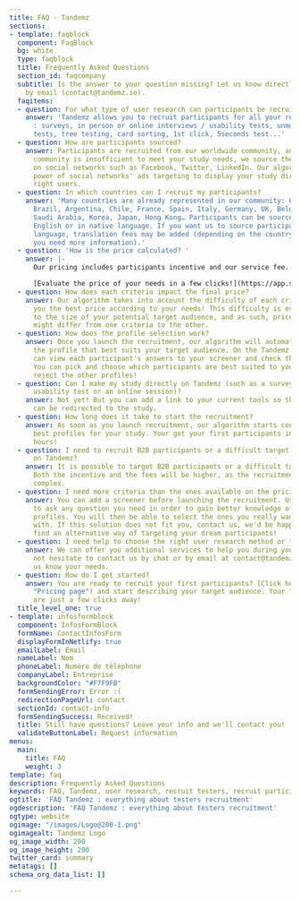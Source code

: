 ```yaml
---
title: FAQ - Tandemz
sections:
- template: faqblock
  component: FaqBlock
  bg: white
  type: faqblock
  title: Frequently Asked Questions
  section_id: faqcompany
  subtitle: Is the answer to your question missing? Let us know directly by chat or
    by email (contact@tandemz.io).
  faqitems:
  - question: For what type of user research can participants be recruited on Tandemz?
    answer: 'Tandemz allows you to recruit participants for all your research studies
      : surveys, in person or online interviews / usability tests, unmoderated usability
      tests, tree testing, card sorting, 1st click, 5seconds test...'
  - question: How are participants sourced?
    answer: Participants are recruited from our worldwide community, and when the
      community is insufficient to meet your study needs, we source them directly
      on social networks such as Facebook, Twitter, LinkedIn. Our algorithm uses the
      power of social networks' ads targeting to display your study directly to the
      right users.
  - question: In which countries can I recruit my participants?
    answer: 'Many countries are already represented in our community: USA, Canada,
      Brazil, Argentina, Chile, France, Spain, Italy, Germany, UK, Belgium, Netherlands,
      Saudi Arabia, Korea, Japan, Hong Kong… Participants can be sourced either in
      English or in native language. If you want us to source participants in native
      language, translation fees may be added (depending on the country - ask us if
      you need more information).'
  - question: 'How is the price calculated? '
    answer: |-
      Our pricing includes participants incentive and our service fee. Our algorithm adjusts each part according to the type of study, cost of living in selected countries (to keep our incentives attractive) and complexity of recruitment. Each criteria can have an impact on the incentive and/or on the fees.

      [Evaluate the price of your needs in a few clicks!](https://app.staging.tandemz.io/recruter-des-participants "Pricing page")
  - question: How does each criteria impact the final price?
    answer: Our algorithm takes into account the difficulty of each criteria to offer
      you the best price according to your needs! This difficulty is evaluated according
      to the size of your potential target audience, and as such, price adjustments
      might differ from one criteria to the other.
  - question: How does the profile selection work?
    answer: Once you launch the recruitment, our algorithm will automatically contact
      the profile that best suits your target audience. On the Tandemz platform, you
      can view each participant's answers to your screener and check their profile.
      You can pick and choose which participants are best suited to your study, and
      reject the other profiles!
  - question: Can I make my study directly on Tandemz (such as a survey form, an unmoderated
      usability test or an online session)?
    answer: Not yet! But you can add a link to your current tools so that participants
      can be redirected to the study.
  - question: How long does it take to start the recruitment?
    answer: As soon as you launch recruitment, our algorithm starts contacting the
      best profiles for your study. Your get your first participants in just a few
      hours!
  - question: I need to recruit B2B participants or a difficult target. Is it possible
      on Tandemz?
    answer: It is possible to target B2B participants or a difficult target on Tandemz.
      Both the incentive and the fees will be higher, as the recruitment will be more
      complex.
  - question: I need more criteria than the ones available on the pricing page.
    answer: You can add a screener before launching the recruitment. Use the screener
      to ask any question you need in order to gain better knowledge of your participants'
      profiles. You will then be able to select the ones you really want to connect
      with. If this solution does not fit you, contact us, we'd be happy to help and
      find an alternative way of targeting your dream participants!
  - question: I need help to choose the right user research method or to lead my study.
    answer: We can offer you additional services to help you during your study. Do
      not hesitate to contact us by chat or by email at contact@tandemz.io to let
      us know your needs.
  - question: How do I get started?
    answer: You are ready to recruit your first participants? [Click here](https://app.staging.tandemz.io/recruit-participants
      "Pricing page") and start describing your target audience. Your first participants
      are just a few clicks away!
  title_level_one: true
- template: infosformblock
  component: InfosFormBlock
  formName: ContactInfosForm
  displayFormInNetlify: true
  emailLabel: Email
  nameLabel: Nom
  phoneLabel: Numéro de téléphone
  companyLabel: Entreprise
  backgroundColor: "#F7F9FB"
  formSendingError: Error :(
  redirectionPageUrl: contact
  sectionId: contact-info
  formSendingSuccess: Received!
  title: Still have questions? Leave your info and we'll contact you!
  validateButtonLabel: Request information
menus:
  main:
    title: FAQ
    weight: 3
template: faq
description: Frequently Asked Questions
keywords: FAQ, Tandemz, user research, recruit testers, recruit participants
ogtitle: 'FAQ Tandemz : everything about testers recruitment'
ogdescription: 'FAQ Tandemz : everything about testers recruitment'
ogtype: website
ogimage: "/images/Logo@200-1.png"
ogimagealt: Tandemz Logo
og_image_width: 200
og_image_height: 200
twitter_card: summary
metatags: []
schema_org_data_list: []

---
```

